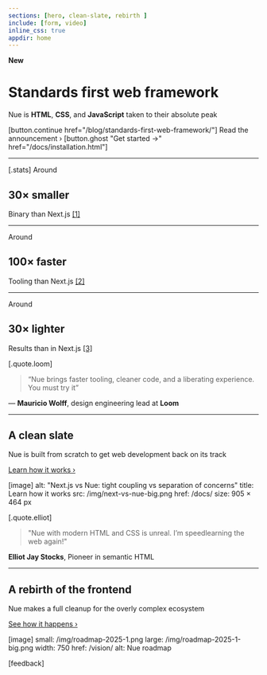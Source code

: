 ```yaml
---
sections: [hero, clean-slate, rebirth ]
include: [form, video]
inline_css: true
appdir: home
---
```


**New**
# Standards first web framework
Nue is **HTML**, **CSS**, and **JavaScript** taken to their absolute peak

[button.continue href="/blog/standards-first-web-framework/"]
  Read the announcement ›
[button.ghost "Get started →" href="/docs/installation.html"]

---
[.stats]
  Around
  ## 30× smaller
  Binary than Next.js [[1]](/docs/compare.html#install)

  ---
  Around
  ## 100× faster
  Tooling than Next.js [[2]](/docs/compare.html#build)

  ---
  Around
  ## 30× lighter
  Results than in Next.js [[3]](/docs/compare.html#output)


[.quote.loom]
  > “Nue brings faster tooling, cleaner code, and a liberating experience. You must try it”

  — **Mauricio Wolff**, design engineering lead at **Loom**


----
## A clean slate
Nue is built from scratch to get web development back on its track

[Learn how it works ›](/docs/)

[image]
  alt: "Next.js vs Nue: tight coupling vs separation of concerns"
  title: Learn how it works
  src: /img/next-vs-nue-big.png
  href: /docs/
  size: 905 × 464 px


[.quote.elliot]
  > "Nue with modern HTML and CSS is unreal. I’m speedlearning the web again!"

  **Elliot Jay Stocks**, Pioneer in semantic HTML


----
## A rebirth of the frontend
Nue makes a full cleanup for the overly complex ecosystem

[See how it happens ›](/vision/)

[image]
  small: /img/roadmap-2025-1.png
  large: /img/roadmap-2025-1-big.png
  width: 750
  href: /vision/
  alt: Nue roadmap

[feedback]

